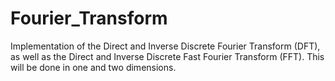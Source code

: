 # Fourier_Transform
Implementation of the Direct and Inverse Discrete Fourier Transform (DFT), as well as the Direct and Inverse Discrete Fast Fourier Transform (FFT). This will be done in one and two dimensions.
